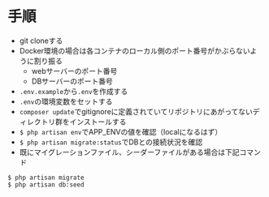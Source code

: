 # 手順

- git cloneする
- Docker環境の場合は各コンテナのローカル側のポート番号がかぶらないように割り振る
    - webサーバーのポート番号
    - DBサーバーのポート番号
- `.env.example`から`.env`を作成する
- `.env`の環境変数をセットする
- `composer update`でgitignoreに定義されていてリポジトリにあがってないディレクトリ群をインストールする
- `$ php artisan env`でAPP_ENVの値を確認（localになるはず）
- `$ php artisan migrate:status`でDBとの接続状況を確認
- 既にマイグレーションファイル、シーダーファイルがある場合は下記コマンド

```
$ php artisan migrate
$ php artisan db:seed
```